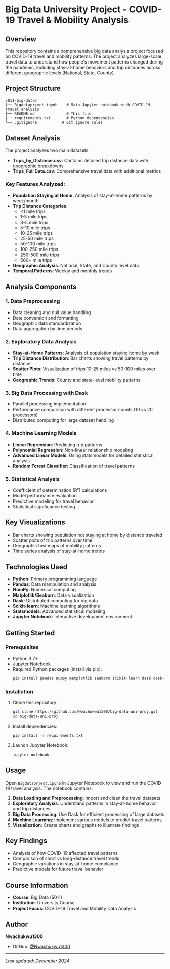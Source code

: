 # Big Data University Project - COVID-19 Travel & Mobility Analysis

## Overview
This repository contains a comprehensive big data analysis project focused on COVID-19 travel and mobility patterns. The project analyzes large-scale travel data to understand how people's movement patterns changed during the pandemic, including stay-at-home behaviors and trip distances across different geographic levels (National, State, County).

## Project Structure
```
5011-big-data/
├── Bigdataprject.ipynb    # Main Jupyter notebook with COVID-19 travel analysis
├── README.md              # This file
├── requirements.txt       # Python dependencies
└── .gitignore           # Git ignore rules
```

## Dataset Analysis
The project analyzes two main datasets:
- **Trips_by_Distance.csv**: Contains detailed trip distance data with geographic breakdowns
- **Trips_Full Data.csv**: Comprehensive travel data with additional metrics

### Key Features Analyzed:
- **Population Staying at Home**: Analysis of stay-at-home patterns by week/month
- **Trip Distance Categories**: 
  - <1 mile trips
  - 1-3 mile trips
  - 3-5 mile trips
  - 5-10 mile trips
  - 10-25 mile trips
  - 25-50 mile trips
  - 50-100 mile trips
  - 100-250 mile trips
  - 250-500 mile trips
  - 500+ mile trips
- **Geographic Analysis**: National, State, and County level data
- **Temporal Patterns**: Weekly and monthly trends

## Analysis Components

### 1. Data Preprocessing
- Data cleaning and null value handling
- Date conversion and formatting
- Geographic data standardization
- Data aggregation by time periods

### 2. Exploratory Data Analysis
- **Stay-at-Home Patterns**: Analysis of population staying home by week
- **Trip Distance Distribution**: Bar charts showing travel patterns by distance
- **Scatter Plots**: Visualization of trips 10-25 miles vs 50-100 miles over time
- **Geographic Trends**: County and state-level mobility patterns

### 3. Big Data Processing with Dask
- Parallel processing implementation
- Performance comparison with different processor counts (10 vs 20 processors)
- Distributed computing for large dataset handling

### 4. Machine Learning Models
- **Linear Regression**: Predicting trip patterns
- **Polynomial Regression**: Non-linear relationship modeling
- **Advanced Linear Models**: Using statsmodels for detailed statistical analysis
- **Random Forest Classifier**: Classification of travel patterns

### 5. Statistical Analysis
- Coefficient of determination (R²) calculations
- Model performance evaluation
- Predictive modeling for travel behavior
- Statistical significance testing

## Key Visualizations
- Bar charts showing population not staying at home by distance traveled
- Scatter plots of trip patterns over time
- Geographic heatmaps of mobility patterns
- Time series analysis of stay-at-home trends

## Technologies Used
- **Python**: Primary programming language
- **Pandas**: Data manipulation and analysis
- **NumPy**: Numerical computing
- **Matplotlib/Seaborn**: Data visualization
- **Dask**: Distributed computing for big data
- **Scikit-learn**: Machine learning algorithms
- **Statsmodels**: Advanced statistical modeling
- **Jupyter Notebook**: Interactive development environment

## Getting Started

### Prerequisites
- Python 3.7+
- Jupyter Notebook
- Required Python packages (install via pip):
  ```bash
  pip install pandas numpy matplotlib seaborn scikit-learn dask dask-ml statsmodels
  ```

### Installation
1. Clone this repository:
   ```bash
   git clone https://github.com/Nwachukwu1300/big-data-uni-proj.git
   cd big-data-uni-proj
   ```

2. Install dependencies:
   ```bash
   pip install -r requirements.txt
   ```

3. Launch Jupyter Notebook:
   ```bash
   jupyter notebook
   ```

## Usage
Open `Bigdataprject.ipynb` in Jupyter Notebook to view and run the COVID-19 travel analysis. The notebook contains:

1. **Data Loading and Preprocessing**: Import and clean the travel datasets
2. **Exploratory Analysis**: Understand patterns in stay-at-home behavior and trip distances
3. **Big Data Processing**: Use Dask for efficient processing of large datasets
4. **Machine Learning**: Implement various models to predict travel patterns
5. **Visualization**: Create charts and graphs to illustrate findings

## Key Findings
- Analysis of how COVID-19 affected travel patterns
- Comparison of short vs long-distance travel trends
- Geographic variations in stay-at-home compliance
- Predictive models for future travel behavior

## Course Information
- **Course**: Big Data (5011)
- **Institution**: University Course
- **Project Focus**: COVID-19 Travel and Mobility Data Analysis

## Author
**Nwachukwu1300**
- GitHub: [@Nwachukwu1300](https://github.com/Nwachukwu1300)

---

*Last updated: December 2024* 